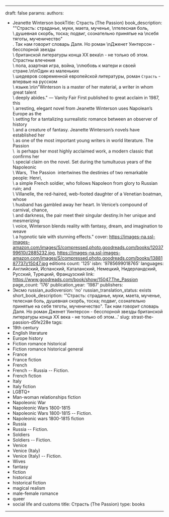 ---
draft: false
params:
  authors:
  - Jeanette Winterson
  bookTitle: Страсть (The Passion)
  book_description: "\"Страсть: страданье, муки, маета, мученье, \nтелесная боль,\
    \ душевная скорбь, тоска; подвиг, сознательно принятые на \nсебя тяготы, мученичество\"\
    . Так нам говорит словарь Даля. Но роман \nДженет Уинтерсон - бесспорной звезды\
    \ британской литературы конца XX века\n - не только об этом. Страстны влечения\
    \ пола, азартная игра, война, \nлюбовь к матери и своей стране.\n\nОдин из маленьких\
    \ шедевров современной европейской литературы, роман `Страсть` - впервые на русском\
    \ языке.\n\n\"Winterson is a master of her material, a writer in whom great talent\
    \ deeply abides.\" — Vanity Fair First published to great acclaim in 1987, this\
    \ arresting, elegant novel from Jeanette Winterson uses Napolean’s Europe as the\
    \ setting for a tantalizing surrealistic romance between an observer of history\
    \ and a creature of fantasy. Jeanette Winterson’s novels have established her\
    \ as one of the most important young writers in world literature. The Passion\
    \  is perhaps her most highly acclaimed work, a modern classic that confirms her\
    \ special claim on the novel. Set during the tumultuous years of the Napoleonic\
    \ Wars,  The Passion  intertwines the destinies of two remarkable people: Henri,\
    \ a simple French soldier, who follows Napoleon from glory to Russian ruin; and\
    \ Villanelle, the red-haired, web-footed daughter of a Venetian boatman, whose\
    \ husband has gambled away her heart. In Venice’s compound of carnival, chance,\
    \ and darkness, the pair meet their singular destiny.In her unique and mesmerizing\
    \ voice, Winterson blends reality with fantasy, dream, and imagination to weave\
    \ a hypnotic tale with stunning effects."
  cover: https://images-na.ssl-images-amazon.com/images/S/compressed.photo.goodreads.com/books/1203799610i/2885232.jpg,
    https://images-na.ssl-images-amazon.com/images/S/compressed.photo.goodreads.com/books/1388187737i/15047.jpg
  editions count: '125'
  isbn: '9785699018765'
  languages:
  - Английский, Испанский, Каталанский, Немецкий, Нидерландский, Русский, Турецкий,
    Французский
  link: https://www.goodreads.com/book/show/15047.The_Passion
  page_count: '176'
  publication_year: '1987'
  publishers:
  - Эксмо
  russian_audioversion: 'no'
  russian_translation_status: exists
  short_book_description: '"Страсть: страданье, муки, маета, мученье, телесная боль,
    душевная скорбь, тоска; подвиг, сознательно принятые на себя тяготы, мученичество".
    Так нам говорит словарь Даля. Но роман Дженет Уинтерсон - бесспорной звезды британской
    литературы конца XX века - не только об этом...'
  slug: strast-the-passion-d5fe228e
  tags:
  - 19th century
  - English literature
  - Europe history
  - Fiction romance historical
  - Fiction romance historical general
  - France
  - France fiction
  - French
  - French -- Russia -- Fiction.
  - French fiction
  - Italy
  - Italy fiction
  - LGBTQ+
  - Man-woman relationships fiction
  - Napoleonic War
  - Napoleonic Wars 1800-1815
  - Napoleonic Wars 1800-1815 -- Fiction.
  - Napoleonic wars 1800-1815 fiction
  - Russia
  - Russia -- Fiction.
  - Soldiers
  - Soldiers -- Fiction.
  - Venice
  - Venice (Italy)
  - Venice (Italy) -- Fiction.
  - Wives
  - fantasy
  - fiction
  - historical
  - historical fiction
  - magical realism
  - male-female romance
  - queer
  - social life and customs
title: Страсть (The Passion)
type: books
------
